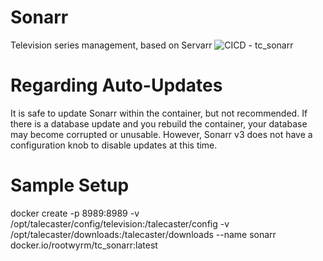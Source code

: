 # Sonarr

Television series management, based on Servarr
![CICD - tc_sonarr](https://github.com/rootwyrm/talecaster/workflows/CICD%20-%20tc_sonarr/badge.svg)

# Regarding Auto-Updates
It is safe to update Sonarr within the container, but not recommended. If there is a database update and you rebuild the container, your database may become corrupted or unusable. However, Sonarr v3 does not have a configuration knob to disable updates at this time.

# Sample Setup
docker create -p 8989:8989 -v /opt/talecaster/config/television:/talecaster/config -v /opt/talecaster/downloads:/talecaster/downloads --name sonarr docker.io/rootwyrm/tc_sonarr:latest
